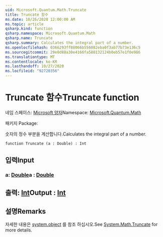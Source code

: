 ```yaml
---
uid: Microsoft.Quantum.Math.Truncate
title: Truncate 함수
ms.date: 10/26/2020 12:00:00 AM
ms.topic: article
qsharp.kind: function
qsharp.namespace: Microsoft.Quantum.Math
qsharp.name: Truncate
qsharp.summary: Calculates the integral part of a number.
ms.openlocfilehash: 0366293ff88066b556082eba0f3ab77b73e136c5
ms.sourcegitcommit: 29e0d88a30e4166fa580132124b0eb57e1f0e986
ms.translationtype: MT
ms.contentlocale: ko-KR
ms.lasthandoff: 10/27/2020
ms.locfileid: "92720356"
---
```

# <a name="truncate-function"></a><span data-ttu-id="3d6bf-102">Truncate 함수</span><span class="sxs-lookup"><span data-stu-id="3d6bf-102">Truncate function</span></span>

<span data-ttu-id="3d6bf-103">네임 스페이스: [Microsoft 양자](xref:Microsoft.Quantum.Math)</span><span class="sxs-lookup"><span data-stu-id="3d6bf-103">Namespace: [Microsoft.Quantum.Math](xref:Microsoft.Quantum.Math)</span></span>

<span data-ttu-id="3d6bf-104">패키지 [](https://nuget.org/packages/)</span><span class="sxs-lookup"><span data-stu-id="3d6bf-104">Package: [](https://nuget.org/packages/)</span></span>


<span data-ttu-id="3d6bf-105">숫자의 정수 부분을 계산합니다.</span><span class="sxs-lookup"><span data-stu-id="3d6bf-105">Calculates the integral part of a number.</span></span>

```qsharp
function Truncate (a : Double) : Int
```


## <a name="input"></a><span data-ttu-id="3d6bf-106">입력</span><span class="sxs-lookup"><span data-stu-id="3d6bf-106">Input</span></span>

### <a name="a--double"></a><span data-ttu-id="3d6bf-107">a: [Double](xref:microsoft.quantum.lang-ref.double)</span><span class="sxs-lookup"><span data-stu-id="3d6bf-107">a : [Double](xref:microsoft.quantum.lang-ref.double)</span></span>





## <a name="output--int"></a><span data-ttu-id="3d6bf-108">출력: [Int](xref:microsoft.quantum.lang-ref.int)</span><span class="sxs-lookup"><span data-stu-id="3d6bf-108">Output : [Int](xref:microsoft.quantum.lang-ref.int)</span></span>



## <a name="remarks"></a><span data-ttu-id="3d6bf-109">설명</span><span class="sxs-lookup"><span data-stu-id="3d6bf-109">Remarks</span></span>

<span data-ttu-id="3d6bf-110">자세한 내용은 [system.object](https://docs.microsoft.com/dotnet/api/system.math.truncate) 를 참조 하십시오.</span><span class="sxs-lookup"><span data-stu-id="3d6bf-110">See [System.Math.Truncate](https://docs.microsoft.com/dotnet/api/system.math.truncate) for more details.</span></span>